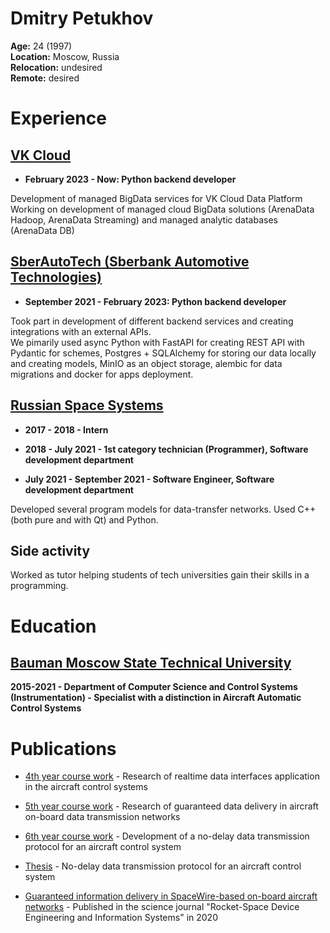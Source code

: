 # Dmitry Petukhov


**Age:** 24 (1997)  
**Location:** Moscow, Russia  
**Relocation:** undesired  
**Remote:** desired         



# Experience 

## [VK Cloud](https://mcs.mail.ru/)

* **February 2023 - Now: Python backend developer**

Development of managed BigData services for VK Cloud Data Platform
Working on development of managed cloud BigData solutions (ArenaData Hadoop, ArenaData Streaming) and managed analytic databases (ArenaData DB)

## [SberAutoTech (Sberbank Automotive Technologies)](https://sberautotech.ru/)

* **September 2021 - February 2023: Python backend developer**

Took part in development of different backend services and creating integrations with an external APIs.  
We pimarily used async Python with FastAPI for creating REST API with Pydantic for schemes, Postgres + SQLAlchemy for storing our data locally and creating models, MinIO as an object storage, alembic for data migrations and docker for apps deployment.


##  [Russian Space Systems](http://russianspacesystems.ru/)

* **2017 - 2018 - Intern**

* **2018 - July 2021 - 1st category technician (Programmer), Software development department**

* **July 2021 - September 2021 - Software Engineer, Software development department**

Developed several program models for data-transfer networks. Used C++ (both pure and with Qt) and Python.

## Side activity

Worked as tutor helping students of tech universities gain their skills in a programming.

# Education

## [Bauman Moscow State Technical University](https://www.bmstu.ru/)

**2015-2021 - Department of Computer Science and Control Systems (Instrumentation) - Specialist with a distinction in Aircraft Automatic Control Systems**

# Publications

* [4th year course work](https://docs.google.com/document/d/1j5d37XLHxmK096koQAhbnjqaVbBp9rRjGgWdhcidXEQ/edit?usp=sharing) - Research of realtime data interfaces application in the aircraft control systems 

* [5th year course work](https://docs.google.com/document/d/1d-gjWqyAqA_X07iOnQdnYiTBBa8wj_B6oZaSR8xmWhQ/edit?usp=sharing) - Research of guaranteed data delivery in aircraft on-board data transmission networks

* [6th year course work](https://docs.google.com/document/d/1m94jsEyCdxuhWvVa6ToOof2MVJRk-8ZxqAiPRgutx0k/edit) - Development of a no-delay data transmission protocol for an aircraft control system 

* [Thesis](https://docs.google.com/document/d/1Z7iDwl9JW0M8j9c8Up94Lg3qQnEHH7sFV6treQS_IHA/edit) - No-delay data transmission protocol for an aircraft control system 

* [Guaranteed information delivery in SpaceWire-based on-board aircraft networks](http://spacedevice.ru/wp-content/uploads/2020/12/9_p83_0704.pdf) - Published in the science journal "Rocket-Space Device Engineering and Information Systems" in 2020
